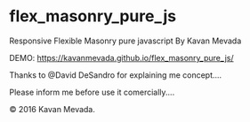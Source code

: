 # flex_masonry_pure_js
Responsive Flexible Masonry pure javascript
By Kavan Mevada


DEMO: https://kavanmevada.github.io/flex_masonry_pure_js/

Thanks to @David DeSandro for explaining me concept....

Please inform me before use it comercially....


© 2016 Kavan Mevada.
